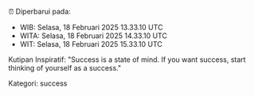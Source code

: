 ⏰ Diperbarui pada:
- WIB: Selasa, 18 Februari 2025 13.33.10 UTC
- WITA: Selasa, 18 Februari 2025 14.33.10 UTC
- WIT: Selasa, 18 Februari 2025 15.33.10 UTC

Kutipan Inspiratif:
"Success is a state of mind. If you want success, start thinking of yourself as a success."


Kategori: success

